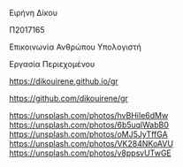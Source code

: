 Ειρήνη Δίκου

Π2017165

Επικοινωνία Ανθρώπου Υπολογιστή

Εργασία Περιεχομένου

https://dikouirene.github.io/gr

https://github.com/dikouirene/gr

https://unsplash.com/photos/hvBHiIe6dMw
https://unsplash.com/photos/6b5uqlWabB0
https://unsplash.com/photos/oMJ5JyTffGA
https://unsplash.com/photos/VK284NKoAVU
https://unsplash.com/photos/v8ppsvUTwGE
